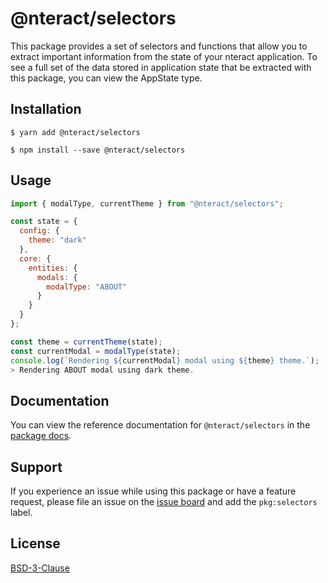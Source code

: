 # @nteract/selectors

This package provides a set of selectors and functions that allow you to extract important information from the state of your nteract application. To see a full set of the data stored in application state that be extracted with this package, you can view the AppState type.

## Installation

```
$ yarn add @nteract/selectors
```

```
$ npm install --save @nteract/selectors
```

## Usage

```javascript
import { modalType, currentTheme } from "@nteract/selectors";

const state = {
  config: {
    theme: "dark"
  },
  core: {
    entities: {
      modals: {
        modalType: "ABOUT"
      }
    }
  }
};

const theme = currentTheme(state);
const currentModal = modalType(state);
console.log(`Rendering ${currentModal} modal using ${theme} theme.`);
> Rendering ABOUT modal using dark theme.
```

## Documentation

You can view the reference documentation for `@nteract/selectors` in the [package docs](https://packages.nteract.io/modules/selectors.html).

## Support

If you experience an issue while using this package or have a feature request, please file an issue on the [issue board](https://github.com/nteract/nteract/issues/new/choose) and add the `pkg:selectors` label.

## License

[BSD-3-Clause](https://choosealicense.com/licenses/bsd-3-clause/)
